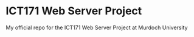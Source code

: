 # ICT171 Web Server Project
My official repo for the ICT171 Web Server Project at Murdoch University

